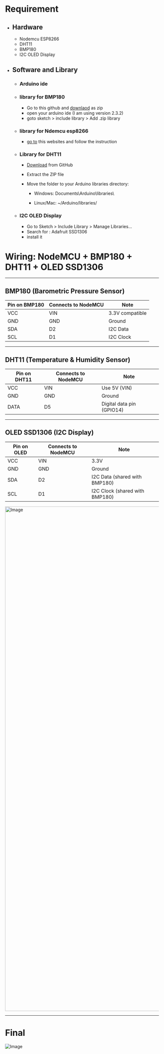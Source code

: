 # Requirement
- ## Hardware 
  - Nodemcu ESP8266
  - DHT11
  - BMP180
  - I2C OLED Display
- ## Software and Library
  - ### Arduino ide
  - ### library for BMP180
     - Go to this github and [downlaod](https://github.com/sparkfun/BMP180_Breakout_Arduino_Library/tree/master) as zip
     - open your arduino ide (I am using version 2.3.2)
     - goto sketch > include library > Add .zip library
  - ### library for Ndemcu esp8266
    - [go to](https://www.instructables.com/Steps-to-Setup-Arduino-IDE-for-NODEMCU-ESP8266-WiF/) this websites and follow the instruction    
  - ### Library for DHT11
    - [Download](https://github.com/adafruit/DHT-sensor-library) from GitHub
    - Extract the ZIP file
    - Move the folder to your Arduino libraries directory:

        - Windows: Documents\Arduino\libraries\

        - Linux/Mac: ~/Arduino/libraries/
  - ### I2C OLED Display
    - Go to Sketch > Include Library > Manage Libraries…
    - Search for : Adafruit SSD1306
    - install it
# Wiring: NodeMCU + BMP180 + DHT11 + OLED SSD1306

---

##  BMP180 (Barometric Pressure Sensor)

| **Pin on BMP180** | **Connects to NodeMCU** | **Note**             |
|-------------------|--------------------------|----------------------|
| VCC               | VIN                      | 3.3V compatible      |
| GND               | GND                      | Ground               |
| SDA               | D2                       | I2C Data             |
| SCL               | D1                       | I2C Clock            |

---

##  DHT11 (Temperature & Humidity Sensor)

| **Pin on DHT11**  | **Connects to NodeMCU** | **Note**                        |
|-------------------|--------------------------|----------------------------------|
| VCC               | VIN                      | Use 5V (VIN)                    |
| GND               | GND                      | Ground                          |
| DATA              | D5                       | Digital data pin (GPIO14)       |

---

##  OLED SSD1306 (I2C Display)

| **Pin on OLED**   | **Connects to NodeMCU** | **Note**                              |
|-------------------|--------------------------|----------------------------------------|
| VCC               | VIN                      | 3.3V           |
| GND               | GND                      | Ground                                 |
| SDA               | D2                       | I2C Data (shared with BMP180)          |
| SCL               | D1                       | I2C Clock (shared with BMP180)         |
<img width="1842" height="1646" alt="Image" src="https://github.com/user-attachments/assets/142312f4-0df8-4f82-9bde-be3b72472fba" />

---

# Final 
![Image](https://github.com/user-attachments/assets/8198d71a-88df-44e2-8664-7f1dfc45b673)
